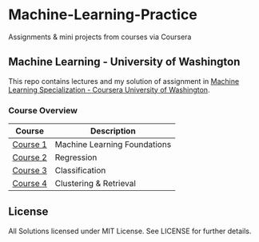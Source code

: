 # Machine-Learning-Practice
Assignments &amp; mini projects from courses via Coursera

Machine Learning - University of Washington
---

This repo contains lectures and my solution of assignment in [Machine Learning Specialization - Coursera University of Washington](https://www.coursera.org/specializations/machine-learning).

### Course Overview

| Course | Description |
|--------------------------------------------------------------------------------------------------------------|-------------------------------------------------------------------------------------------------------------------------------------------------------------------|
| [Course 1](https://github.com/tuanvu216/coursera-university-of-washington/tree/master/machine_learning/1_machine_learning_foundations) | Machine Learning Foundations |
| [Course 2](https://github.com/tuanvu216/coursera-university-of-washington/tree/master/machine_learning/2_regression) | Regression |
| [Course 3](https://github.com/tuanvu216/coursera-university-of-washington/tree/master/machine_learning/3_classification) | Classification |
| [Course 4](https://github.com/tuanavu/coursera-university-of-washington/tree/master/machine_learning/4_clustering_and_retrieval) | Clustering & Retrieval |


## License

All Solutions licensed under MIT License. See LICENSE for further details.

